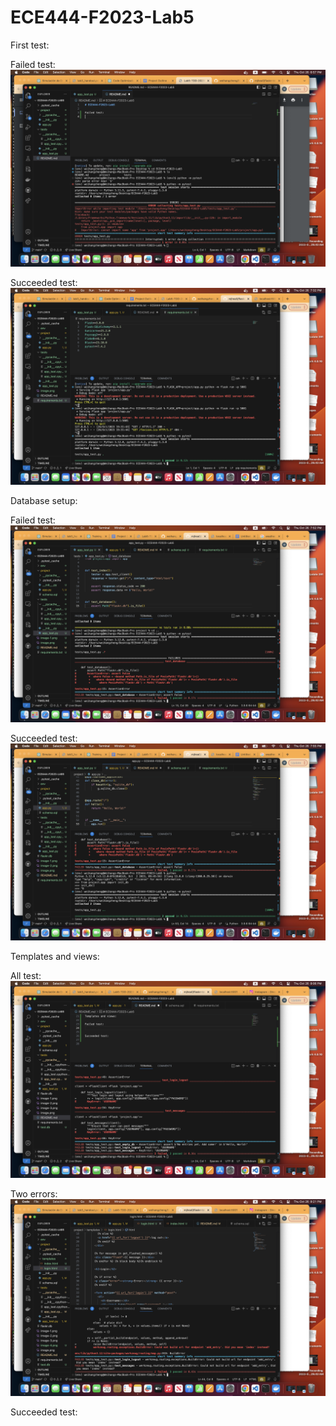 # ECE444-F2023-Lab5


First test:

Failed test:
![Alt text](image.png)

Succeeded test:
![Alt text](image-1.png)

Database setup:

Failed test:
![Alt text](image-2.png)

Succeeded test:
![Alt text](image-3.png)


Templates and views:

All test:
![Alt text](image-4.png)

Two errors:
![Alt text](image-5.png)

Succeeded test:

